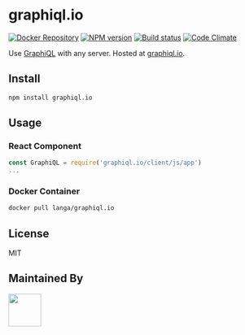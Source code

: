 # graphiql.io

[![Docker Repository][docker-image]][docker-url]
[![NPM version][npm-image]][npm-url]
[![Build status][ci-image]][ci-url]
[![Code Climate][codeclimate-image]][codeclimate-url]

Use [GraphiQL](https://github.com/graphql/graphiql) with any server. Hosted at [graphiql.io](https://graphiql.io).

## Install

```sh
npm install graphiql.io
```

## Usage

### React Component

```js
const GraphiQL = require('graphiql.io/client/js/app')
...
```

### Docker Container

```sh
docker pull langa/graphiql.io
```

## License
MIT

## Maintained By
[<img src='http://i.imgur.com/Y03Jgmf.png' height='64px'>](http://langa.io)

[docker-image]: https://img.shields.io/badge/Docker-langa/graphiql.io-1aaaf8.svg?style=flat-square
[docker-url]: https://hub.docker.com/r/langa/graphiql.io/
[npm-image]: https://img.shields.io/npm/v/waterline-postgresql.svg?style=flat
[npm-url]: https://npmjs.org/package/waterline-postgresql
[ci-image]: https://img.shields.io/travis/langateam/graphiql.io/master.svg?style=flat
[ci-url]: https://travis-ci.org/langateam/graphiql.io
[codeclimate-image]: https://img.shields.io/codeclimate/github/langateam/graphiql.io.svg?style=flat
[codeclimate-url]: https://codeclimate.com/github/langateam/graphiql.io
